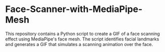 # Face-Scanner-with-MediaPipe-Mesh
This repository contains a Python script to create a GIF of a face scanning effect using MediaPipe's face mesh. The script identifies facial landmarks and generates a GIF that simulates a scanning animation over the face.
